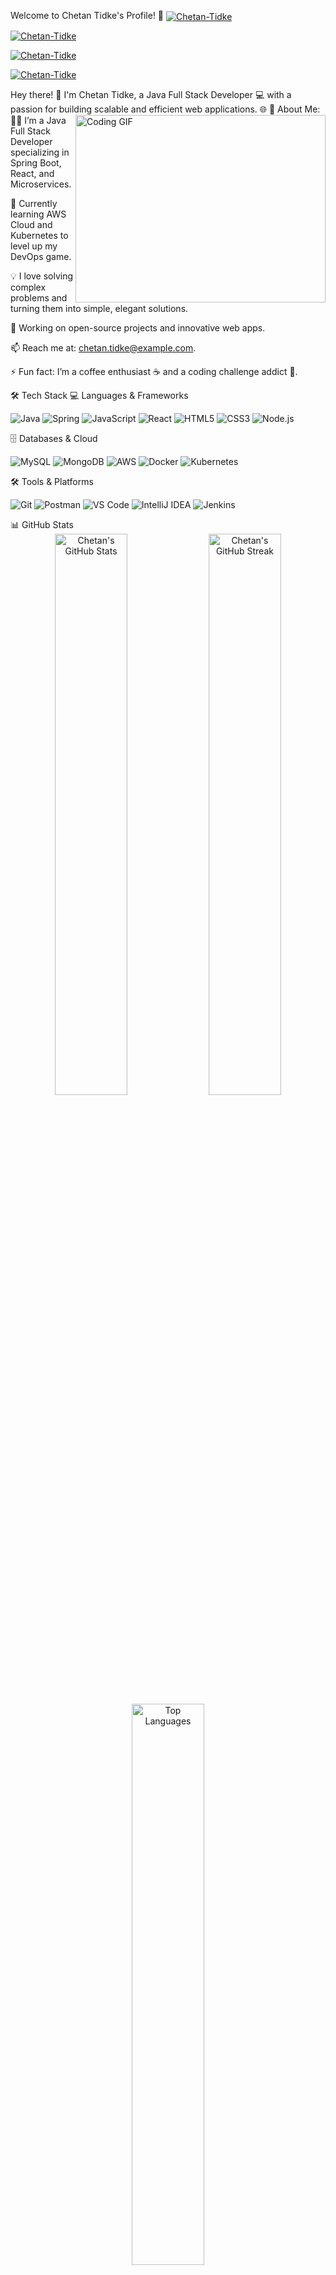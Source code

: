 Welcome to Chetan Tidke's Profile! 🚀
<a href="https://www.linkedin.com/in/your-linkedin-profile" target="_blank"><img align="center" src="https://img.shields.io/badge/LinkedIn-0077B5?style=for-the-badge&logo=linkedin&logoColor=white" alt="Chetan-Tidke" /></a>
 
<a href="https://twitter.com/your-twitter-handle" target="_blank"><img align="center" src="https://img.shields.io/badge/Twitter-1DA1F2?style=for-the-badge&logo=twitter&logoColor=white" alt="Chetan-Tidke" /></a>
 
<a href="https://www.instagram.com/your-instagram-handle" target="_blank"><img align="center" src="https://img.shields.io/badge/Instagram-E4405F?style=for-the-badge&logo=instagram&logoColor=white" alt="Chetan-Tidke" /></a>
 
<a href="https://www.facebook.com/your-facebook-profile" target="_blank"><img align="center" src="https://img.shields.io/badge/Facebook-1877F2?style=for-the-badge&logo=facebook&logoColor=white" alt="Chetan-Tidke" /></a>
 

Hey there! 👋 I'm Chetan Tidke, a Java Full Stack Developer 💻 with a passion for building scalable and efficient web applications. 🌐
<img align="right" alt="Coding GIF" src="https://media.giphy.com/media/qgQUggAC3Pfv687qPC/giphy.gif" width="400" height="300" />
🚀 About Me:
👨‍💻 I’m a Java Full Stack Developer specializing in Spring Boot, React, and Microservices.

🌱 Currently learning AWS Cloud and Kubernetes to level up my DevOps game.

💡 I love solving complex problems and turning them into simple, elegant solutions.

🔭 Working on open-source projects and innovative web apps.

📫 Reach me at: chetan.tidke@example.com.

⚡ Fun fact: I’m a coffee enthusiast ☕ and a coding challenge addict 🧠.

🛠️ Tech Stack
💻 Languages & Frameworks
<p> <img alt="Java" src="https://img.shields.io/badge/Java-ED8B00?style=for-the-badge&logo=openjdk&logoColor=white" /> <img alt="Spring" src="https://img.shields.io/badge/Spring-6DB33F?style=for-the-badge&logo=spring&logoColor=white" /> <img alt="JavaScript" src="https://img.shields.io/badge/JavaScript-F7DF1E?style=for-the-badge&logo=javascript&logoColor=black" /> <img alt="React" src="https://img.shields.io/badge/React-20232A?style=for-the-badge&logo=react&logoColor=61DAFB" /> <img alt="HTML5" src="https://img.shields.io/badge/HTML5-E34F26?style=for-the-badge&logo=html5&logoColor=white" /> <img alt="CSS3" src="https://img.shields.io/badge/CSS3-1572B6?style=for-the-badge&logo=css3&logoColor=white" /> <img alt="Node.js" src="https://img.shields.io/badge/Node.js-339933?style=for-the-badge&logo=nodedotjs&logoColor=white" /> </p>
🗄️ Databases & Cloud
<p> <img alt="MySQL" src="https://img.shields.io/badge/MySQL-005C84?style=for-the-badge&logo=mysql&logoColor=white" /> <img alt="MongoDB" src="https://img.shields.io/badge/MongoDB-4EA94B?style=for-the-badge&logo=mongodb&logoColor=white" /> <img alt="AWS" src="https://img.shields.io/badge/AWS-232F3E?style=for-the-badge&logo=amazon-aws&logoColor=white" /> <img alt="Docker" src="https://img.shields.io/badge/Docker-2496ED?style=for-the-badge&logo=docker&logoColor=white" /> <img alt="Kubernetes" src="https://img.shields.io/badge/Kubernetes-326CE5?style=for-the-badge&logo=kubernetes&logoColor=white" /> </p>
🛠️ Tools & Platforms
<p> <img alt="Git" src="https://img.shields.io/badge/Git-F05032?style=for-the-badge&logo=git&logoColor=white" /> <img alt="Postman" src="https://img.shields.io/badge/Postman-FF6C37?style=for-the-badge&logo=postman&logoColor=white" /> <img alt="VS Code" src="https://img.shields.io/badge/VS_Code-007ACC?style=for-the-badge&logo=visual-studio-code&logoColor=white" /> <img alt="IntelliJ IDEA" src="https://img.shields.io/badge/IntelliJ_IDEA-000000?style=for-the-badge&logo=intellij-idea&logoColor=white" /> <img alt="Jenkins" src="https://img.shields.io/badge/Jenkins-D24939?style=for-the-badge&logo=jenkins&logoColor=white" /> </p>
📊 GitHub Stats
<div align="center"> <img src="https://github-readme-stats.vercel.app/api?username=Chetan038&show_icons=true&theme=radical" alt="Chetan's GitHub Stats" width="48%" /> <img src="https://github-readme-streak-stats.herokuapp.com/?user=Chetan038&theme=radical" alt="Chetan's GitHub Streak" width="48%" /> </div><div align="center"> <img src="https://github-readme-stats.vercel.app/api/top-langs/?username=Chetan038&layout=compact&theme=radical" alt="Top Languages" width="48%" /> </div>
� Let's Connect!
<p align="center"> <a href="https://github.com/Chetan038" target="_blank"><img src="https://img.shields.io/badge/GitHub-100000?style=for-the-badge&logo=github&logoColor=white" /></a> <a href="https://leetcode.com/your-leetcode-profile" target="_blank"><img src="https://img.shields.io/badge/LeetCode-FFA116?style=for-the-badge&logo=leetcode&logoColor=white" /></a> <a href="https://stackoverflow.com/users/your-stackoverflow-id" target="_blank"><img src="https://img.shields.io/badge/Stack_Overflow-FE7A16?style=for-the-badge&logo=stack-overflow&logoColor=white" /></a> <a href="https://medium.com/@your-medium-handle" target="_blank"><img src="https://img.shields.io/badge/Medium-12100E?style=for-the-badge&logo=medium&logoColor=white" /></a> </p>
🎯 Recent Activity
<!--START_SECTION:activity-->
🎉 Pushed a new project: Java Microservices with Spring Boot

🚀 Updated: React Portfolio Website

🛠️ Fixed bugs in E-Commerce Backend

📝 Wrote a blog: Getting Started with Kubernetes

<!--END_SECTION:activity-->
Let's build something amazing together! 🚀
